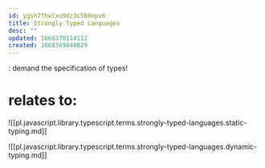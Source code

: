```yaml
---
id: ygsh7fhwlxu9dz3c508npv6
title: Strongly Typed Languages
desc: ""
updated: 1668370114112
created: 1668369848029
---
```


: demand the specification of types!

# relates to:

![[pl.javascript.library.typescript.terms.strongly-typed-languages.static-typing.md]]

![[pl.javascript.library.typescript.terms.strongly-typed-languages.dynamic-typing.md]]
